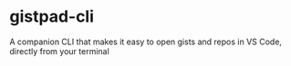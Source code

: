 # gistpad-cli
A companion CLI that makes it easy to open gists and repos in VS Code, directly from your terminal
